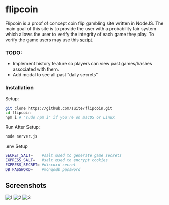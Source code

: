 # flipcoin

Flipcoin is a proof of concept coin flip gambling site written in NodeJS. The main goal of this site is to provide the user with a probability fair system which allows the user to verify the integrity of each game they play. To verify the game users may use this [script](https://repl.it/repls/SkeletalSquigglyClasses).

### TODO:

 - Implement history feature so players can view past games/hashes associated with them.
 - Add modal to see all past "daily secrets"

### Installation
Setup:

```sh
git clone https://github.com/suite/flipcoin.git
cd flipcoin
npm i # "sudo npm i" if you're on macOS or Linux
```

Run After Setup:

```sh
node server.js
```

.env Setup

```sh
SECRET_SALT=    #salt used to generate game secrets
EXPRESS_SALT=   #salt used to encrypt cookies
EXPRESS_SECRET= #discord secret
DB_PASSWORD=    #mongodb password
```
## Screenshots
![1](https://i.imgur.com/VAhRsqD.png)
![2](https://i.imgur.com/3zR3XkG.png)
![3](https://i.imgur.com/uWQX9wk.png)
